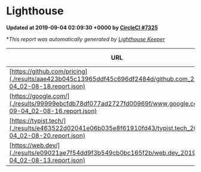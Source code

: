 
# Lighthouse

**Updated at 2019-09-04 02:09:30 +0000 by [CircleCI #7325](https://circleci.com/gh/ItinerisLtd/lighthouse-keeper-example/7325)**

**This report was automatically generated by [Lighthouse Keeper](https://github.com/itinerisltd/lighthouse-keeper)*

| URL | Performance | Accessibility | Best Practices | SEO | PWA | Updated At |
| --- | --- | --- | --- | --- | --- | --- |
| [https://github.com/pricing](./results/aae423b045c13965ddf45c696df2484d/github.com_2019-09-04_02-08-18.report.json) | 0.89 | 0.93 | 0.93 | 0.92 | 0.56 | 2019-09-04T02:08:18.492Z |
| [https://google.com/](./results/99999ebcfdb78df077ad2727fd00969f/www.google.com_2019-09-04_02-08-16.report.json) | 0.95 | 0.86 | 0.93 | 0.83 | 0.56 | 2019-09-04T02:08:16.621Z |
| [https://typist.tech/](./results/e463522d02041e06b035e8f61910fd43/typist.tech_2019-09-04_02-08-20.report.json) |  |  |  |  |  | 2019-09-04T02:08:20.963Z |
| [https://web.dev/](./results/e09021ae7f54dd9f3b549cb0bc165f2b/web.dev_2019-09-04_02-08-13.report.json) | 0.9 | 0.9 | 1 | 0.96 | 1 | 2019-09-04T02:08:13.812Z |
